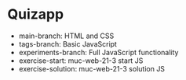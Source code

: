 # Quizapp

- main-branch: HTML and CSS
- tags-branch: Basic JavaScript
- experiments-branch: Full JavaScript functionality
- exercise-start: muc-web-21-3 start JS
- exercise-solution: muc-web-21-3 solution JS

